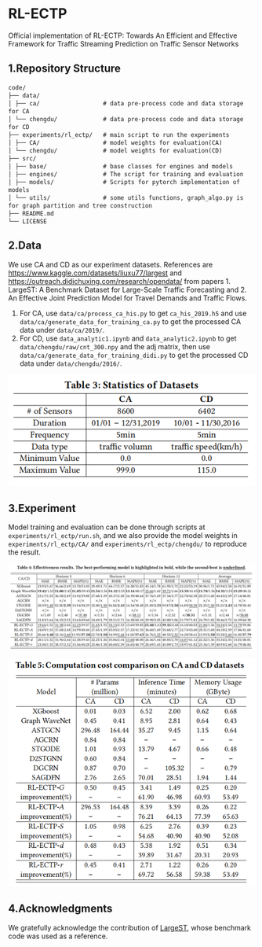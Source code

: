 # RL-ECTP
Official implementation of RL-ECTP: Towards An Efficient and Effective Framework for Traffic Streaming Prediction on Traffic Sensor Networks

## 1.Repository Structure
```
code/
├── data/
│ ├── ca/                  # data pre-process code and data storage for CA
│ └── chengdu/             # data pre-process code and data storage for CD
├── experiments/rl_ectp/   # main script to run the experiments
│ ├── CA/                  # model weights for evaluation(CA)
│ └── chengdu/             # model weights for evaluation(CD)
├── src/      
│ ├── base/                # base classes for engines and models
│ ├── engines/             # The script for training and evaluation
│ ├── models/              # Scripts for pytorch implementation of models
│ └── utils/               # some utils functions, graph_algo.py is for graph partition and tree construction
├── README.md
└── LICENSE
```

## 2.Data
  We use CA and CD as our experiment datasets. References are https://www.kaggle.com/datasets/liuxu77/largest and https://outreach.didichuxing.com/research/opendata/ from papers 1. LargeST: A Benchmark Dataset for Large-Scale Traffic Forecasting and 2. An Effective Joint Prediction Model for Travel Demands and Traffic Flows. 

1. For CA, use `data/ca/process_ca_his.py` to get `ca_his_2019.h5` and use `data/ca/generate_data_for_training_ca.py` to get the processed CA data under `data/ca/2019/`.
2. For CD, use `data_analytic1.ipynb` and `data_analytic2.ipynb` to get `data/chengdu/raw/cnt_300.npy` and the adj matrix, then use `data/ca/generate_data_for_training_didi.py` to get the processed CD data under `data/chengdu/2016/`.

<p align="center">
  <img src="https://github.com/ColaOtaku/RL-ECTP/blob/main/images/table3.jpg" alt="data">
</p>

## 3.Experiment
Model training and evaluation can be done through scripts at `experiments/rl_ectp/run.sh`, and we also provide the model weights in `experiments/rl_ectp/CA/` and `experiments/rl_ectp/chengdu/` to reproduce the result.
<p align="center">
  <img src="https://github.com/ColaOtaku/RL-ECTP/blob/main/images/table4.jpg" alt="result1">
</p>

<p align="center">
  <img src="https://github.com/ColaOtaku/RL-ECTP/blob/main/images/table5.jpg" alt="result2">
</p>

## 4.Acknowledgments
We gratefully acknowledge the contribution of [LargeST](https://github.com/liuxu77/LargeST), whose benchmark code was used as a reference.
